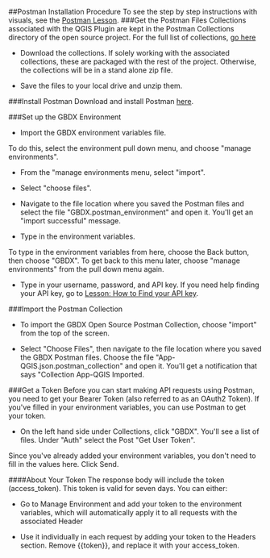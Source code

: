 ##Postman Installation Procedure
To see the step by step instructions with visuals, see the [Postman Lesson](http://gbdxdocs.digitalglobe.com/docs/lesson-postman-api-requests).
###Get the Postman Files
Collections associated with the QGIS Plugin are kept in the Postman Collections directory of the open source project. For the full list of collections, [go here]()<br>

* Download the collections. If solely working with the associated collections, these are packaged with the rest of the project. Otherwise, the collections will be in a stand alone zip file.<br>

* Save the files to your local drive and unzip them.<br>

###Install Postman
Download and install Postman [here](http://getpostman.com).

###Set up the GBDX Environment
* Import the GBDX environment variables file. 

To do this, select the environment pull down menu, and choose "manage environments".

*  From the "manage environments menu, select "import".

* Select "choose files".

* Navigate to the file location where you saved the Postman files and select the file "GBDX.postman_environment" and open it. You'll get an "import successful" message.

* Type in the environment variables. 

To type in the environment variables from here, choose the Back button, then choose "GBDX". To get back to this menu later, choose "manage environments" from the pull down menu again.

* Type in your username, password, and API key. If you need help finding your API key, go to [Lesson: How to Find your API key](http://gbdxdocs.digitalglobe.com/v1/docs/lesson-how-to-find-your-api-key-1).

###Import the Postman Collection
* To import the GBDX Open Source Postman Collection, choose "import" from the top of the screen.

* Select "Choose Files", then navigate to the file location where you saved the GBDX Postman files. Choose the file "App-QGIS.json.postman_collection" and open it. You'll get a notification that says "Collection App-QGIS Imported.

###Get a Token
Before you can start making API requests using Postman, you need to get your Bearer Token (also referred to as an OAuth2 Token). If you've filled in your environment variables, you can use Postman to get your token.

* On the left hand side under Collections, click "GBDX". You'll see a list of files. Under "Auth" select the Post "Get User Token".

Since you've already added your environment variables, you don't need to fill in the values here. Click Send.

####About Your Token
The response body will include the token (access_token). This token is valid for seven days. You can either:

* Go to Manage Environment and add your token to the environment variables, which will automatically apply it to all requests with the associated Header

* Use it individually in each request by adding your token to the Headers section. Remove {{token}}, and replace it with your access_token.